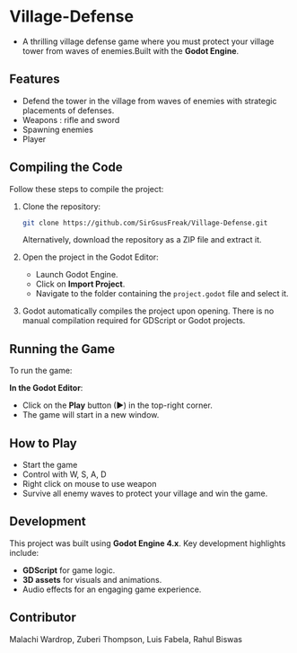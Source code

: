 # Village-Defense
- A thrilling village defense game where you must protect your village tower from waves of enemies.Built with the **Godot Engine**.

## Features
- Defend the tower in the village from waves of enemies with strategic placements of defenses.
- Weapons : rifle and sword
- Spawning enemies
- Player

## Compiling the Code
Follow these steps to compile the project:

1. Clone the repository:
    ```bash
    git clone https://github.com/SirGsusFreak/Village-Defense.git
    ```
    Alternatively, download the repository as a ZIP file and extract it.

2. Open the project in the Godot Editor:
   - Launch Godot Engine.
   - Click on **Import Project**.
   - Navigate to the folder containing the `project.godot` file and select it.

3. Godot automatically compiles the project upon opening. There is no manual compilation required for GDScript or Godot projects.

## Running the Game
To run the game:

**In the Godot Editor**:
   - Click on the **Play** button (▶) in the top-right corner.
   - The game will start in a new window.

## How to Play
- Start the game
- Control with W, S, A, D
- Right click on mouse to use weapon
- Survive all enemy waves to protect your village and win the game.

## Development
This project was built using **Godot Engine 4.x**. Key development highlights include:
- **GDScript** for game logic.
- **3D assets** for visuals and animations.
- Audio effects for an engaging game experience.

## Contributor
  Malachi Wardrop, Zuberi Thompson, Luis Fabela, Rahul Biswas
